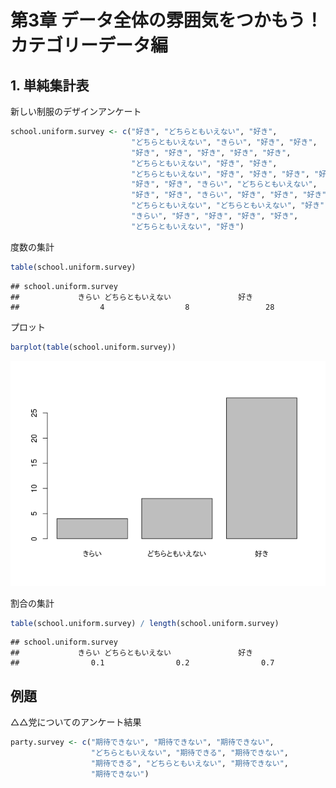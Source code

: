 # 第3章 データ全体の雰囲気をつかもう！ カテゴリーデータ編

## 1. 単純集計表

新しい制服のデザインアンケート

``` r
school.uniform.survey <- c("好き", "どちらともいえない", "好き",
                           "どちらともいえない", "きらい", "好き", "好き",
                           "好き", "好き", "好き", "好き", "好き",
                           "どちらともいえない", "好き", "好き",
                           "どちらともいえない", "好き", "好き", "好き", "好き",
                           "好き", "好き", "きらい", "どちらともいえない",
                           "好き", "好き", "きらい", "好き", "好き", "好き",
                           "どちらともいえない", "どちらともいえない", "好き",
                           "きらい", "好き", "好き", "好き", "好き",
                           "どちらともいえない", "好き")
```

度数の集計

``` r
table(school.uniform.survey)
```

    ## school.uniform.survey
    ##             きらい どちらともいえない               好き 
    ##                  4                  8                 28

プロット

``` r
barplot(table(school.uniform.survey))
```

![](ch03_files/figure-markdown_github/unnamed-chunk-3-1.png)

割合の集計

``` r
table(school.uniform.survey) / length(school.uniform.survey)
```

    ## school.uniform.survey
    ##             きらい どちらともいえない               好き 
    ##                0.1                0.2                0.7

## 例題

△△党についてのアンケート結果

``` r
party.survey <- c("期待できない", "期待できない", "期待できない",
                  "どちらともいえない", "期待できる", "期待できない",
                  "期待できる", "どちらともいえない", "期待できない",
                  "期待できない")
```
